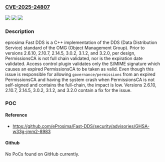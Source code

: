 ### [CVE-2025-24807](https://cve.mitre.org/cgi-bin/cvename.cgi?name=CVE-2025-24807)
![](https://img.shields.io/static/v1?label=Product&message=Fast-DDS&color=blue)
![](https://img.shields.io/static/v1?label=Version&message=%3D%20%3C%202.6.10%20&color=brighgreen)
![](https://img.shields.io/static/v1?label=Vulnerability&message=CWE-345%3A%20Insufficient%20Verification%20of%20Data%20Authenticity&color=brighgreen)

### Description

eprosima Fast DDS is a C++ implementation of the DDS (Data Distribution Service) standard of the OMG (Object Management Group). Prior to versions 2.6.10, 2.10.7, 2.14.5, 3.0.2, 3.1.2, and 3.2.0, per design, PermissionsCA is not full chain validated, nor is the expiration date validated. Access control plugin validates only the S/MIME signature which causes an expired PermissionsCA to be taken as valid. Even though this issue is responsible for allowing `governance/permissions` from an expired PermissionsCA and having the system crash when PermissionsCA is not self-signed and contains the full-chain, the impact is low. Versions 2.6.10, 2.10.7, 2.14.5, 3.0.2, 3.1.2, and 3.2.0 contain a fix for the issue.

### POC

#### Reference
- https://github.com/eProsima/Fast-DDS/security/advisories/GHSA-w33g-jmm2-8983

#### Github
No PoCs found on GitHub currently.

